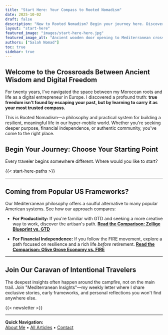 ```yaml
---
title: "Start Here: Your Compass to Rooted Nomadism"
date: 2025-10-02
draft: false
description: "New to Rooted Nomadism? Begin your journey here. Discover how to blend ancestral wisdom with modern freedom by choosing the path that resonates most with you."
layout: "start-here"
featured_image: "images/start-here-hero.jpg"
featured_image_alt: "Ancient wooden door opening to Mediterranean crossroads - one path to olive groves (roots), another to the sea (freedom) - symbolizing the start of your Rooted Nomad journey"
authors: ["Salah Nomad"]
toc: true
sidebar: true
---
```


## Welcome to the Crossroads Between Ancient Wisdom and Digital Freedom

For twenty years, I've navigated the space between my Moroccan roots and life as a digital entrepreneur in Europe. I discovered a profound truth: **true freedom isn't found by escaping your past, but by learning to carry it as your most trusted compass.**

This is Rooted Nomadism—a philosophy and practical system for building a resilient, meaningful life in our hyper-mobile world. Whether you're seeking deeper purpose, financial independence, or authentic community, you've come to the right place.

## Begin Your Journey: Choose Your Starting Point

Every traveler begins somewhere different. Where would you like to start?

{{< start-here-paths >}}

---

## Coming from Popular US Frameworks?

Our Mediterranean philosophy offers a soulful alternative to many popular American systems. See how our approach compares:

- **For Productivity:** If you're familiar with GTD and seeking a more creative way to work, discover the artisan's path.
  **[Read the Comparison: Zellige Blueprint vs. GTD](/work-productivity/zellige-blueprint-vs-gtd/)**

- **For Financial Independence:** If you follow the FIRE movement, explore a path focused on resilience and a rich life *before* retirement.
  **[Read the Comparison: Olive Grove Economy vs. FIRE](/money-freedom/olive-grove-economy-vs-fire/)**
---

## Join Our Caravan of Intentional Travelers

The deepest insights often happen around the campfire, not on the main trail. Join "Mediterranean Insights"—my weekly letter where I share exclusive stories, early frameworks, and personal reflections you won't find anywhere else.

{{< newsletter >}}

---

**Quick Navigation:**  
[About Me](/stories-wisdom/olive-trees-and-algorithms/) • [All Articles](/archives/) • [Contact](/contact/)